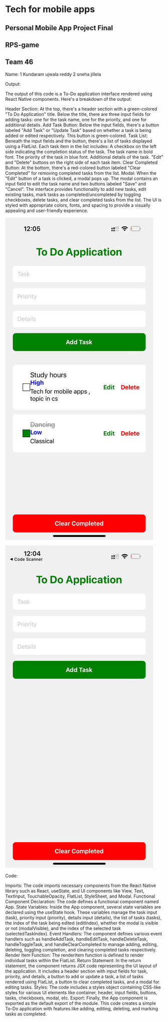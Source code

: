 # Tech for mobile apps
## Personal Mobile App Project Final 
## RPS-game
##  Team 46
Name: 
1 Kundaram ujwala reddy 
2 sneha jillela

Output:

The output of this code is a To-Do application interface rendered using React Native components. Here's a breakdown of the output:

Header Section:
At the top, there's a header section with a green-colored "To Do Application" title.
Below the title, there are three input fields for adding tasks: one for the task name, one for the priority, and one for additional details.
Add Task Button:
Below the input fields, there's a button labeled "Add Task" or "Update Task" based on whether a task is being added or edited respectively. This button is green-colored.
Task List:
Beneath the input fields and the button, there's a list of tasks displayed using a FlatList.
Each task item in the list includes:
A checkbox on the left side indicating the completion status of the task.
The task name in bold font.
The priority of the task in blue font.
Additional details of the task.
"Edit" and "Delete" buttons on the right side of each task item.
Clear Completed Button:
At the bottom, there's a red-colored button labeled "Clear Completed" for removing completed tasks from the list.
Modal:
When the "Edit" button of a task is clicked, a modal pops up.
The modal contains an input field to edit the task name and two buttons labeled "Save" and "Cancel".
The interface provides functionality to add new tasks, edit existing tasks, mark tasks as completed/uncompleted by toggling checkboxes, delete tasks, and clear completed tasks from the list. The UI is styled with appropriate colors, fonts, and spacing to provide a visually appealing and user-friendly experience.

![img/1.jpeg](img/1.jpeg)

![img/2.jpeg](img/2.jpeg)


Code:

Imports: The code imports necessary components from the React Native library such as React, useState, and UI components like View, Text, TextInput, TouchableOpacity, FlatList, StyleSheet, and Modal.
Functional Component Declaration: The code defines a functional component named App.
State Variables: Inside the App component, several state variables are declared using the useState hook. These variables manage the task input (task), priority input (priority), details input (details), the list of tasks (tasks), the index of the task being edited (editIndex), whether the modal is visible or not (modalVisible), and the index of the selected task (selectedTaskIndex).
Event Handlers: The component defines various event handlers such as handleAddTask, handleEditTask, handleDeleteTask, handleToggleTask, and handleClearCompleted to manage adding, editing, deleting, toggling completion, and clearing completed tasks respectively.
Render Item Function: The renderItem function is defined to render individual tasks within the FlatList.
Return Statement: In the return statement, the component returns JSX code representing the UI layout of the application. It includes a header section with input fields for task, priority, and details, a button to add or update a task, a list of tasks rendered using FlatList, a button to clear completed tasks, and a modal for editing tasks.
Styles: The code includes a styles object containing CSS-like styles for various UI elements like container, header, input fields, buttons, tasks, checkboxes, modal, etc.
Export: Finally, the App component is exported as the default export of the module.
This code creates a simple To-Do application with features like adding, editing, deleting, and marking tasks as completed.


